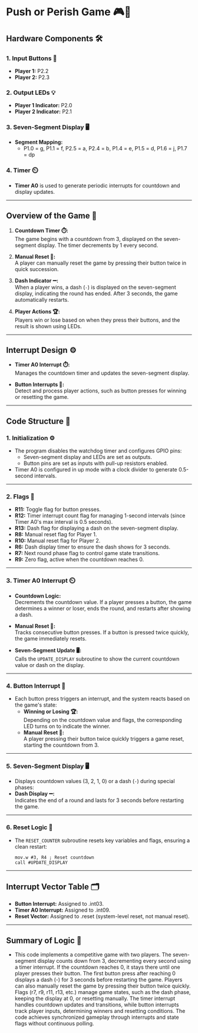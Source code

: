 # Push or Perish Game 🎮🚦

## **Hardware Components 🛠️**
### **1. Input Buttons 🔘**
- **Player 1:** P2.2  
- **Player 2:** P2.3  

### **2. Output LEDs 💡**
- **Player 1 Indicator:** P2.0  
- **Player 2 Indicator:** P2.1  

### **3. Seven-Segment Display 🖥️**
- **Segment Mapping:**
  - P1.0 = g, P1.1 = f, P2.5 = a, P2.4 = b, P1.4 = e, P1.5 = d, P1.6 = j, P1.7 = dp  

### **4. Timer ⏲️**
- **Timer A0** is used to generate periodic interrupts for countdown and display updates.

---

## **Overview of the Game 🎯**
1. **Countdown Timer ⏱️:**  
   The game begins with a countdown from 3, displayed on the seven-segment display. The timer decrements by 1 every second.  

2. **Manual Reset 🔄:**  
   A player can manually reset the game by pressing their button twice in quick succession.  

3. **Dash Indicator ➖:**  
   When a player wins, a dash (`-`) is displayed on the seven-segment display, indicating the round has ended. After 3 seconds, the game automatically restarts.  

4. **Player Actions 🏆:**  
   Players win or lose based on when they press their buttons, and the result is shown using LEDs.  

---

## **Interrupt Design ⚙️**
- **Timer A0 Interrupt ⏱️:**  
  Manages the countdown timer and updates the seven-segment display.  

- **Button Interrupts 🔘:**  
  Detect and process player actions, such as button presses for winning or resetting the game.  

---

## **Code Structure 🧩**
### **1. Initialization ⚙️**
- The program disables the watchdog timer and configures GPIO pins:
  - Seven-segment display and LEDs are set as outputs.
  - Button pins are set as inputs with pull-up resistors enabled.
- Timer A0 is configured in up mode with a clock divider to generate 0.5-second intervals.

---

### **2. Flags 🚩**
- **R11:** Toggle flag for button presses.  
- **R12:** Timer interrupt count flag for managing 1-second intervals (since Timer A0's max interval is 0.5 seconds).  
- **R13:** Dash flag for displaying a dash on the seven-segment display.  
- **R8:** Manual reset flag for Player 1.  
- **R10:** Manual reset flag for Player 2.  
- **R6:** Dash display timer to ensure the dash shows for 3 seconds.  
- **R7:** Next round phase flag to control game state transitions.  
- **R9:** Zero flag, active when the countdown reaches 0.

---

### **3. Timer A0 Interrupt ⏲️**
- **Countdown Logic:**  
  Decrements the countdown value. If a player presses a button, the game determines a winner or loser, ends the round, and restarts after showing a dash.  

- **Manual Reset 🔄:**  
  Tracks consecutive button presses. If a button is pressed twice quickly, the game immediately resets.  

- **Seven-Segment Update 🖥️:**  
  Calls the `UPDATE_DISPLAY` subroutine to show the current countdown value or dash on the display.  

---

### **4. Button Interrupt 🔘**
- Each button press triggers an interrupt, and the system reacts based on the game's state:
  - **Winning or Losing 🏆:**  
    Depending on the countdown value and flags, the corresponding LED turns on to indicate the winner.
  - **Manual Reset 🔄:**  
    A player pressing their button twice quickly triggers a game reset, starting the countdown from 3.

---

### **5. Seven-Segment Display 🖥️**
- Displays countdown values (3, 2, 1, 0) or a dash (`-`) during special phases:
- **Dash Display ➖:**  
    Indicates the end of a round and lasts for 3 seconds before restarting the game.

---

### **6. Reset Logic 🔄**
- The `RESET_COUNTER` subroutine resets key variables and flags, ensuring a clean restart:
  ```assembly
  mov.w #3, R4 ; Reset countdown
  call #UPDATE_DISPLAY

---

## **Interrupt Vector Table 🗂️**
- **Button Interrupt:** Assigned to .int03.
- **Timer A0 Interrupt:** Assigned to .int09.
- **Reset Vector:** Assigned to .reset (system-level reset, not manual reset).

---

## **Summary of Logic 📜**
- This code implements a competitive game with two players. The seven-segment display counts down from 3, decrementing every second using a timer interrupt. If the countdown reaches 0, it stays there until one player presses their button. The first button press after reaching 0 displays a dash (-) for 3 seconds before restarting the game. Players can also manually reset the game by pressing their button twice quickly. Flags (r7, r9, r11, r13, etc.) manage game states, such as the dash phase, keeping the display at 0, or resetting manually. The timer interrupt handles countdown updates and transitions, while button interrupts track player inputs, determining winners and resetting conditions. The code achieves synchronized gameplay through interrupts and state flags without continuous polling.
